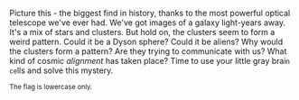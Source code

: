 Picture this - the biggest find in history, thanks to the most powerful optical telescope we've ever had. We've got images of a galaxy light-years away. It's a mix of stars and clusters. But hold on, the clusters seem to form a weird pattern. Could it be a Dyson sphere? Could it be aliens? Why would the clusters form a pattern? Are they trying to communicate with us? What kind of cosmic _alignment_ has taken place? Time to use your little gray brai<small>n ce</small>lls and solve this mystery.

<small>The flag is lowercase only.</small>
